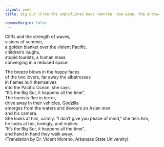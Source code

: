 ```yaml
---
layout: poet
title: Big Sur (From the unpublished book <em>The  bow &amp; the arrow</em>)

removeMargin: false
---
```


<p>Cliffs  and the strength of waves,<br />
  visions  of summer,<br />
  a  golden blanket over the violent Pacific,<br />
  children&rsquo;s  laughs,<br />
  stupid  tourists, a human mass<br />
  converging  in a reduced space.</p>
<p>The  breeze blows in the happy faces<br />
  of  the two lovers, far away the albatrosses<br />
  in  flames hurl themselves <br />
  into  the Pacific Ocean, she says:<br />
&ldquo;It&rsquo;s  the Big Sur, it happens all the time&rdquo;, <br />
  The  tourists flee in terror,<br />
  drive  away in their vehicles, Godzilla<br />
  emerges  from the waters and devours an Asian man<br />
  and  his camera. <br />
  She  looks at him, calmly. &ldquo;I don&rsquo;t give you peace of mind,&rdquo; she tells him,<br />
  he  looks at her, lovingly, and replies:<br />
&ldquo;It&rsquo;s  the Big Sur, it happens all the time&rdquo;,<br />
  and  hand in hand they walk away.<br />
(Translation  by Dr. Vicent Moreno, Arkansas State University)        </p>
